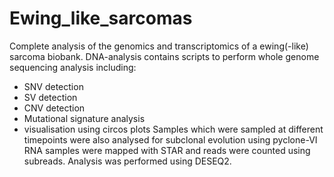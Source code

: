 # Ewing_like_sarcomas
 
Complete analysis of the genomics and transcriptomics of a ewing(-like) sarcoma biobank.
DNA-analysis contains scripts to perform whole genome sequencing analysis including:
 - SNV detection
 - SV detection
 - CNV detection
 - Mutational signature analysis
 - visualisation using circos plots
Samples which were sampled at different timepoints were also analysed for subclonal evolution using pyclone-VI
RNA samples were mapped with STAR and reads were counted using subreads.
Analysis was performed using DESEQ2. 
